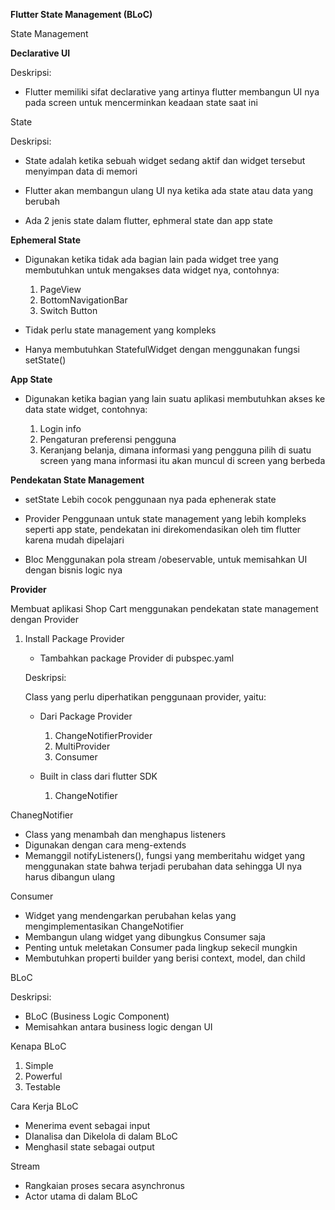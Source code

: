 **Flutter State Management (BLoC)**

State Management

**Declarative UI**

Deskripsi:

* Flutter memiliki sifat declarative yang artinya flutter membangun UI nya pada screen untuk mencerminkan keadaan state saat ini

State

Deskripsi:

* State adalah ketika sebuah widget sedang aktif dan widget tersebut menyimpan data di memori

* Flutter akan membangun ulang UI nya ketika ada state atau data yang berubah

* Ada 2 jenis state dalam flutter, ephmeral state dan app state

**Ephemeral State**

* Digunakan ketika tidak ada bagian lain pada widget tree yang membutuhkan untuk mengakses data widget nya, contohnya:
    1. PageView
    2. BottomNavigationBar
    3. Switch Button

* Tidak perlu state management yang kompleks

* Hanya membutuhkan StatefulWidget dengan menggunakan fungsi setState()

**App State**

* Digunakan ketika bagian yang lain suatu aplikasi membutuhkan akses ke data state widget, contohnya:

    1. Login info
    2. Pengaturan preferensi pengguna
    3. Keranjang belanja, dimana informasi yang pengguna pilih di suatu screen yang mana informasi itu akan muncul di screen yang berbeda

**Pendekatan State Management**

* setState
Lebih cocok penggunaan nya pada ephenerak state

* Provider 
Penggunaan untuk state management yang lebih kompleks seperti app state, pendekatan ini direkomendasikan oleh tim flutter karena mudah dipelajari

* Bloc
Menggunakan pola stream /obeservable, untuk memisahkan UI dengan bisnis logic nya

**Provider**

Membuat aplikasi Shop Cart menggunakan pendekatan state management dengan Provider

1. Install Package Provider
    * Tambahkan package Provider di pubspec.yaml

    Deskripsi:

    Class yang perlu diperhatikan penggunaan provider, yaitu:

    * Dari Package Provider
        1. ChangeNotifierProvider
        2. MultiProvider
        3. Consumer
    
    * Built in class dari flutter SDK
        1. ChangeNotifier

ChanegNotifier

*   Class yang menambah dan menghapus listeners
*   Digunakan dengan cara meng-extends
*   Memanggil notifyListeners(), fungsi yang memberitahu widget yang menggunakan state bahwa terjadi perubahan data sehingga UI nya harus dibangun ulang

    

Consumer
* Widget yang mendengarkan perubahan kelas yang mengimplementasikan ChangeNotifier
* Membangun ulang widget yang dibungkus Consumer saja
* Penting untuk meletakan Consumer pada lingkup sekecil mungkin 
* Membutuhkan properti builder yang berisi context, model, dan child

BLoC

Deskripsi:
* BLoC (Business Logic Component)
* Memisahkan antara business logic dengan UI

Kenapa BLoC

1. Simple
2. Powerful
3. Testable

Cara Kerja BLoC
* Menerima event sebagai input
* DIanalisa dan Dikelola di dalam BLoC
* Menghasil state sebagai output

Stream
* Rangkaian proses secara asynchronus
* Actor utama di dalam BLoC
